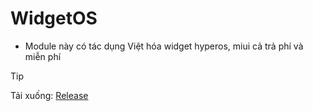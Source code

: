 # WidgetOS

+ Module này có tác dụng Việt hóa widget hyperos, miui cả trả phí và miễn phí

> [!Tip]
> Tải xuống: [Release]()
